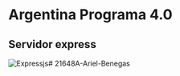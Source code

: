 # Argentina Programa 4.0

## Servidor express

![Expressjs](https://miro.medium.com/v2/resize:fit:1400/1*f7ztMaMM0etsFHpEfkdiwA.png)#   2 1 6 4 8 A - A r i e l - B e n e g a s  
 